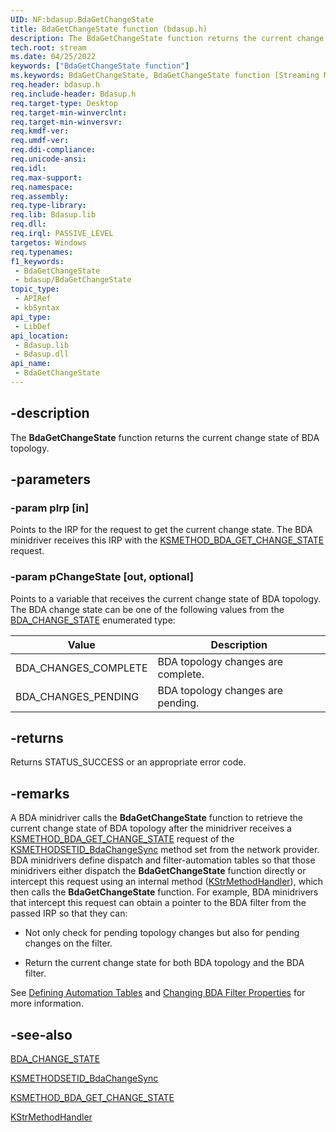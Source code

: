 ```yaml
---
UID: NF:bdasup.BdaGetChangeState
title: BdaGetChangeState function (bdasup.h)
description: The BdaGetChangeState function returns the current change state of BDA topology.
tech.root: stream
ms.date: 04/25/2022
keywords: ["BdaGetChangeState function"]
ms.keywords: BdaGetChangeState, BdaGetChangeState function [Streaming Media Devices], bdaref_52b39183-4a62-47b2-91d1-41fb76b31606.xml, bdasup/BdaGetChangeState, stream.bdagetchangestate
req.header: bdasup.h
req.include-header: Bdasup.h
req.target-type: Desktop
req.target-min-winverclnt:
req.target-min-winversvr: 
req.kmdf-ver: 
req.umdf-ver: 
req.ddi-compliance: 
req.unicode-ansi: 
req.idl: 
req.max-support: 
req.namespace: 
req.assembly: 
req.type-library: 
req.lib: Bdasup.lib
req.dll: 
req.irql: PASSIVE_LEVEL
targetos: Windows
req.typenames: 
f1_keywords:
 - BdaGetChangeState
 - bdasup/BdaGetChangeState
topic_type:
 - APIRef
 - kbSyntax
api_type:
 - LibDef
api_location:
 - Bdasup.lib
 - Bdasup.dll
api_name:
 - BdaGetChangeState
---
```


## -description

The **BdaGetChangeState** function returns the current change state of BDA topology.

## -parameters

### -param pIrp [in]

Points to the IRP for the request to get the current change state. The BDA minidriver receives this IRP with the [KSMETHOD_BDA_GET_CHANGE_STATE](/windows-hardware/drivers/stream/ksmethod-bda-get-change-state) request.

### -param pChangeState [out, optional]

Points to a variable that receives the current change state of BDA topology. The BDA change state can be one of the following values from the [BDA_CHANGE_STATE](/previous-versions/windows/hardware/drivers/ff556518(v=vs.85)) enumerated type:

| Value | Description |
|--|--|
| BDA_CHANGES_COMPLETE | BDA topology changes are complete. |
| BDA_CHANGES_PENDING | BDA topology changes are pending. |

## -returns

Returns STATUS_SUCCESS or an appropriate error code.

## -remarks

A BDA minidriver calls the **BdaGetChangeState** function to retrieve the current change state of BDA topology after the minidriver receives a [KSMETHOD_BDA_GET_CHANGE_STATE](/windows-hardware/drivers/stream/ksmethod-bda-get-change-state) request of the [KSMETHODSETID_BdaChangeSync](/windows-hardware/drivers/stream/ksmethodsetid-bdachangesync) method set from the network provider. BDA minidrivers define dispatch and filter-automation tables so that those minidrivers either dispatch the **BdaGetChangeState** function directly or intercept this request using an internal method ([KStrMethodHandler](/windows-hardware/drivers/ddi/ks/nc-ks-pfnkshandler)), which then calls the **BdaGetChangeState** function. For example, BDA minidrivers that intercept this request can obtain a pointer to the BDA filter from the passed IRP so that they can:

- Not only check for pending topology changes but also for pending changes on the filter.

- Return the current change state for both BDA topology and the BDA filter.

See [Defining Automation Tables](/windows-hardware/drivers/stream/defining-automation-tables) and [Changing BDA Filter Properties](/windows-hardware/drivers/stream/changing-bda-filter-properties) for more information.

## -see-also

[BDA_CHANGE_STATE](/previous-versions/windows/hardware/drivers/ff556518(v=vs.85))

[KSMETHODSETID_BdaChangeSync](/windows-hardware/drivers/stream/ksmethodsetid-bdachangesync)

[KSMETHOD_BDA_GET_CHANGE_STATE](/windows-hardware/drivers/stream/ksmethod-bda-get-change-state)

[KStrMethodHandler](/windows-hardware/drivers/ddi/ks/nc-ks-pfnkshandler)
